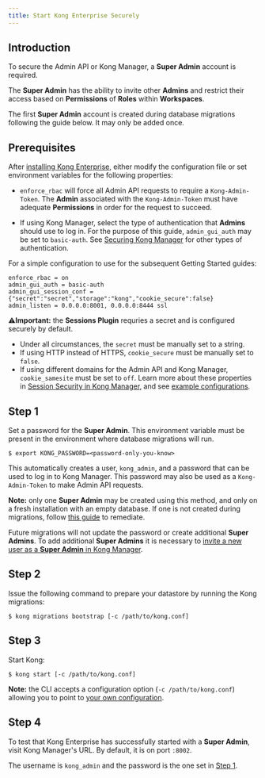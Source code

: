 ```yaml
---
title: Start Kong Enterprise Securely
---
```


## Introduction

To secure the Admin API or Kong Manager, a **Super Admin** account is
required.

The **Super Admin** has the ability to invite other **Admins** and
restrict their access based on **Permissions** of **Roles** within
**Workspaces**.

The first **Super Admin** account is created during database migrations
following the guide below. It may only be added once.

## Prerequisites

After [installing Kong Enterprise](/enterprise/{{page.kong_version}}/deployment/installation/overview/),
either modify the configuration file or set environment variables for
the following properties:

* `enforce_rbac` will force all Admin API requests to require a
`Kong-Admin-Token`. The **Admin** associated with the `Kong-Admin-Token`
must have adequate **Permissions** in order for the request to succeed.

* If using Kong Manager, select the type of authentication that **Admins**
should use to log in. For the purpose of this guide, `admin_gui_auth`
may be set to `basic-auth`. See
[Securing Kong Manager](/enterprise/{{page.kong_version}}/kong-manager/security) for other types
of authentication.

For a simple configuration to use for the subsequent Getting
Started guides:

```
enforce_rbac = on
admin_gui_auth = basic-auth
admin_gui_session_conf = {"secret":"secret","storage":"kong","cookie_secure":false}
admin_listen = 0.0.0.0:8001, 0.0.0.0:8444 ssl
```

⚠️**Important:** the **Sessions Plugin** requries a secret and is configured securely by default.
* Under all circumstances, the `secret` must be manually set to a string.
* If using HTTP instead of HTTPS, `cookie_secure` must be manually set to `false`.
* If using different domains for the Admin API and Kong Manager, `cookie_samesite` must be set to `off`.
Learn more about these properties in [Session Security in Kong Manager](/enterprise/{{page.kong_version}}/kong-manager/authentication/sessions/#session-security), and see [example configurations](/enterprise/{{page.kong_version}}/kong-manager/authentication/sessions/#example-configurations).

## Step 1

Set a password for the **Super Admin**. This environment variable must
be present in the environment where database migrations will run.

```
$ export KONG_PASSWORD=<password-only-you-know>
```

This automatically creates a user, `kong_admin`, and a password that
can be used to log in to Kong Manager. This password may also be
used as a `Kong-Admin-Token` to make Admin API requests.

**Note:** only one **Super Admin** may be created using this method, and only
on a fresh installation with an empty database. If one is not created during migrations,
follow [this guide](/enterprise/{{page.kong_version}}/kong-manager/authentication/super-admin/#how-to-create-your-first-super-admin-account-post-installation) to remediate.

Future migrations will not update the password or create additional **Super Admins**.
To add additional **Super Admins** it is necessary to
[invite a new user as a **Super Admin** in Kong Manager](/enterprise/{{page.kong_version}}/kong-manager/administration/admins/invite/#how-to-invite-a-new-admin-from-the-organization-page).

## Step 2

Issue the following command to prepare your datastore by running the Kong migrations:

```
$ kong migrations bootstrap [-c /path/to/kong.conf]
```

## Step 3

Start Kong:

```
$ kong start [-c /path/to/kong.conf]
```

**Note:** the CLI accepts a configuration option (`-c /path/to/kong.conf`)
allowing you to point to [your own configuration](/gateway/latest/reference/cli/).

## Step 4

To test that Kong Enterprise has successfully started with a **Super Admin**,
visit Kong Manager's URL. By default, it is on port `:8002`.

The username is `kong_admin` and the password is the one set in
[Step 1](#step-1).
